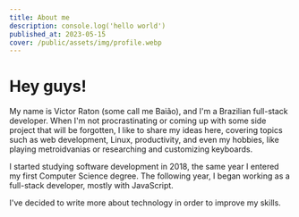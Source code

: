 ```yaml
---
title: About me
description: console.log('hello world')
published_at: 2023-05-15
cover: /public/assets/img/profile.webp
---
```



# Hey guys!

My name is Victor Raton (some call me Baião), and I'm a Brazilian full-stack developer. When I'm not procrastinating or coming up with some side project that will be forgotten, I like to share my ideas here, covering topics such as web development, Linux, productivity, and even my hobbies, like playing metroidvanias or researching and customizing keyboards.

I started studying software development in 2018, the same year I entered my first Computer Science degree. The following year, I began working as a full-stack developer, mostly with JavaScript.

I've decided to write more about technology in order to improve my skills.

